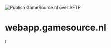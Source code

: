 ![Publish GameSource.nl over SFTP](https://github.com/Rowin206/webapp.gamesource.nl/workflows/Publish%20GameSource.nl%20over%20SFTP/badge.svg)

# webapp.gamesource.nl

f